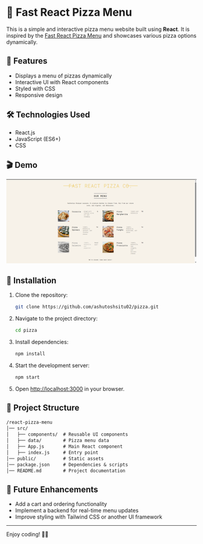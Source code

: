 # 🍕 Fast React Pizza Menu

This is a simple and interactive pizza menu website built using **React**. It is inspired by the [Fast React Pizza Menu](https://fast-react-pizza-menu.netlify.app/) and showcases various pizza options dynamically.

## 🚀 Features

- Displays a menu of pizzas dynamically
- Interactive UI with React components
- Styled with CSS&#x20;
- Responsive design

## 🛠️ Technologies Used

- React.js
- JavaScript (ES6+)
- CSS

## 🎬 Demo

![Demo Screenshot](public/Demo.png)

## 📌 Installation

1. Clone the repository:
   ```sh
   git clone https://github.com/ashutoshsitu02/pizza.git
   ```
2. Navigate to the project directory:
   ```sh
   cd pizza
   ```
3. Install dependencies:
   ```sh
   npm install
   ```
4. Start the development server:
   ```sh
   npm start
   ```
5. Open [http://localhost:3000](http://localhost:3000) in your browser.

## 📂 Project Structure

```
/react-pizza-menu
│── src/
│   ├── components/  # Reusable UI components
│   ├── data/        # Pizza menu data
│   ├── App.js       # Main React component
│   ├── index.js     # Entry point
│── public/          # Static assets
│── package.json     # Dependencies & scripts
│── README.md        # Project documentation
```

## 📝 Future Enhancements

- Add a cart and ordering functionality
- Implement a backend for real-time menu updates
- Improve styling with Tailwind CSS or another UI framework

---

Enjoy coding! 🍕✨
